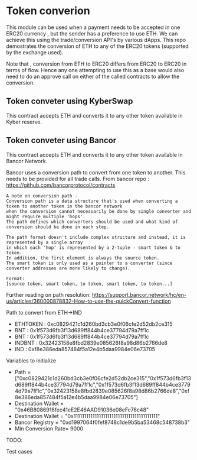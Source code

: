 # Token converion

This module can be used when a payment needs to be accepted in one ERC20 currency , but the sender has a preference to use ETH. We can achieve this using the trade/conversion API's by various dApps. This repo demostrates the conversion of ETH to any of the ERC20 tokens (supported by the exchange used).

Note that , conversion from ETH to ERC20 differs from ERC20 to ERC20 in terms of flow. Hence any one attempting to use this as a base would also need to do an approve call on either of the called contracts to allow the conversion.


## Token conveter using KyberSwap 

This contract accepts ETH and converts it to any other token available in Kyber reserve. 

## Token conveter using Bancor

This contract accepts ETH and converts it to any other token available in Bancor Network.

Bancor uses a conversion path to convert from one token to another. This needs to be provided for all trade calls.
From bancor repo : https://github.com/bancorprotocol/contracts
  
    A note on conversion path -
    Conversion path is a data structure that's used when converting a token to another token in the bancor network
    when the conversion cannot necessarily be done by single converter and might require multiple 'hops'.
    The path defines which converters should be used and what kind of conversion should be done in each step.

    The path format doesn't include complex structure and instead, it is represented by a single array
    in which each 'hop' is represented by a 2-tuple - smart token & to token.
    In addition, the first element is always the source token.
    The smart token is only used as a pointer to a converter (since converter addresses are more likely to change).

    Format:
    [source token, smart token, to token, smart token, to token...]

Further reading on path resolution: https://support.bancor.network/hc/en-us/articles/360000878832-How-to-use-the-quickConvert-function

Path to convert from ETH->IND

* ETHTOKEN : 0xc0829421c1d260bd3cb3e0f06cfe2d52db2ce315 
* BNT      : 0x1f573d6fb3f13d689ff844b4ce37794d79a7ff1c
* BNT      : 0x1f573d6fb3f13d689ff844b4ce37794d79a7ff1c
* INDBNT   : 0x32423158e8fbd2839e085626f8a98d86b2766de8
* IND      : 0xf8e386eda857484f5a12e4b5daa9984e06e73705

Variables to initialize

* Path =  ["0xc0829421c1d260bd3cb3e0f06cfe2d52db2ce315","0x1f573d6fb3f13d689ff844b4ce37794d79a7ff1c","0x1f573d6fb3f13d689ff844b4ce37794d79a7ff1c","0x32423158e8fbd2839e085626f8a98d86b2766de8","0xf8e386eda857484f5a12e4b5daa9984e06e73705"]
* Destination Wallet = "0x46B8086916fec41eE2E46AAD91036e08eFc76c48"
* Destination Wallet = "0x1111111111111111111111111111111111111111"
* Bancor Registry    = "0xd1997064f0fef8748c1de9b5ba53468c548738b3"
* Min Conversion Rate= 9000 

TODO:

Test cases
